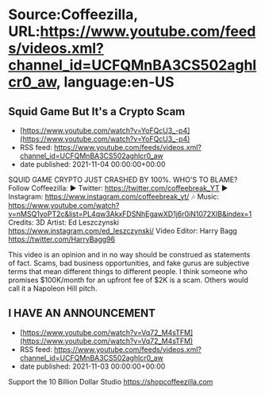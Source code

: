 # Source:Coffeezilla, URL:https://www.youtube.com/feeds/videos.xml?channel_id=UCFQMnBA3CS502aghlcr0_aw, language:en-US

## Squid Game But It's a Crypto Scam
 - [https://www.youtube.com/watch?v=YoFQcU3_-p4](https://www.youtube.com/watch?v=YoFQcU3_-p4)
 - RSS feed: https://www.youtube.com/feeds/videos.xml?channel_id=UCFQMnBA3CS502aghlcr0_aw
 - date published: 2021-11-04 00:00:00+00:00

SQUID GAME CRYPTO JUST CRASHED BY 100%. WHO'S TO BLAME?
Follow Coffeezilla: 
► Twitter: https://twitter.com/coffeebreak_YT
► Instagram: https://www.instagram.com/coffeebreak_yt/
🎶 Music: https://www.youtube.com/watch?v=nMSQ1yoPT2c&list=PL4qw3AkxFDSNhEgawXD1j6r0iN1072XIB&index=1
Credits: 
3D Artist: Ed Leszczynski https://www.instagram.com/ed_leszczynski/
Video Editor: Harry Bagg  https://twitter.com/HarryBagg96

This video is an opinion and in no way should be construed as statements of fact. Scams, bad business opportunities, and fake gurus are subjective terms that mean different things to different people. I think someone who promises $100K/month for an upfront fee of $2K is a scam. Others would call it a Napoleon Hill pitch.

## I HAVE AN ANNOUNCEMENT
 - [https://www.youtube.com/watch?v=Vq72_M4sTFM](https://www.youtube.com/watch?v=Vq72_M4sTFM)
 - RSS feed: https://www.youtube.com/feeds/videos.xml?channel_id=UCFQMnBA3CS502aghlcr0_aw
 - date published: 2021-11-03 00:00:00+00:00

Support the 10 Billion Dollar Studio
https://shopcoffeezilla.com

